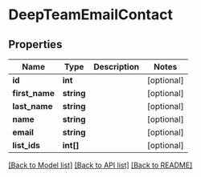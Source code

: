 # DeepTeamEmailContact

## Properties
Name | Type | Description | Notes
------------ | ------------- | ------------- | -------------
**id** | **int** |  | [optional] 
**first_name** | **string** |  | [optional] 
**last_name** | **string** |  | [optional] 
**name** | **string** |  | [optional] 
**email** | **string** |  | [optional] 
**list_ids** | **int[]** |  | [optional] 

[[Back to Model list]](../README.md#documentation-for-models) [[Back to API list]](../README.md#documentation-for-api-endpoints) [[Back to README]](../README.md)



